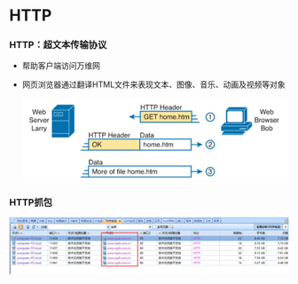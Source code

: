 # HTTP

### HTTP：超文本传输协议

* 帮助客户端访问万维网

* 网页浏览器通过翻译HTML文件来表现文本、图像、音乐、动画及视频等对象

  ![1595212467082](HTTP.assets\1595212467082.png)

 

### HTTP抓包

![1595258466518](HTTP.assets\1595258466518.png)

